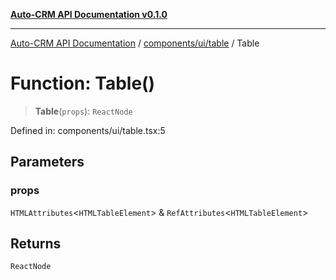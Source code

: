 [**Auto-CRM API Documentation v0.1.0**](../../../../README.md)

***

[Auto-CRM API Documentation](../../../../README.md) / [components/ui/table](../README.md) / Table

# Function: Table()

> **Table**(`props`): `ReactNode`

Defined in: components/ui/table.tsx:5

## Parameters

### props

`HTMLAttributes`\<`HTMLTableElement`\> & `RefAttributes`\<`HTMLTableElement`\>

## Returns

`ReactNode`
